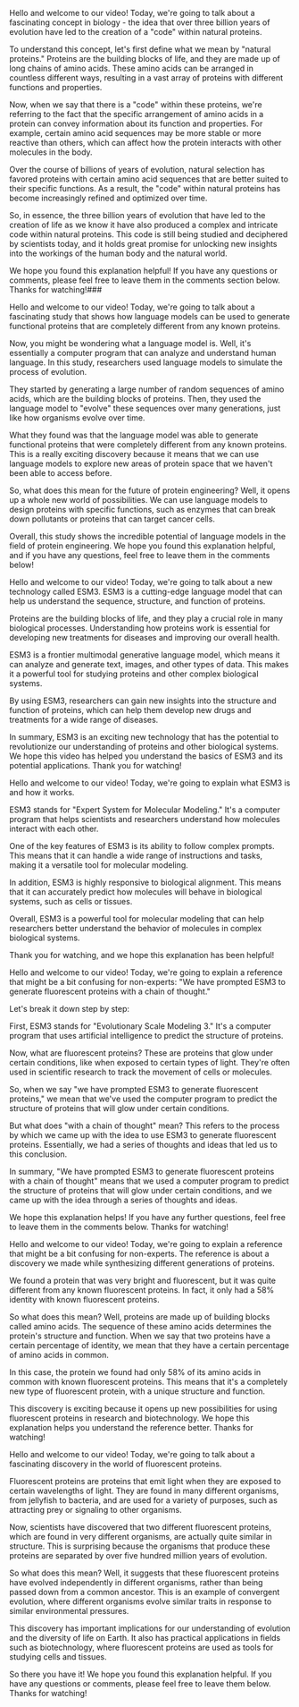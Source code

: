  Hello and welcome to our video! Today, we're going to talk about a fascinating concept in biology - the idea that over three billion years of evolution have led to the creation of a "code" within natural proteins.

To understand this concept, let's first define what we mean by "natural proteins." Proteins are the building blocks of life, and they are made up of long chains of amino acids. These amino acids can be arranged in countless different ways, resulting in a vast array of proteins with different functions and properties.

Now, when we say that there is a "code" within these proteins, we're referring to the fact that the specific arrangement of amino acids in a protein can convey information about its function and properties. For example, certain amino acid sequences may be more stable or more reactive than others, which can affect how the protein interacts with other molecules in the body.

Over the course of billions of years of evolution, natural selection has favored proteins with certain amino acid sequences that are better suited to their specific functions. As a result, the "code" within natural proteins has become increasingly refined and optimized over time.

So, in essence, the three billion years of evolution that have led to the creation of life as we know it have also produced a complex and intricate code within natural proteins. This code is still being studied and deciphered by scientists today, and it holds great promise for unlocking new insights into the workings of the human body and the natural world.

We hope you found this explanation helpful! If you have any questions or comments, please feel free to leave them in the comments section below. Thanks for watching!###

 Hello and welcome to our video! Today, we're going to talk about a fascinating study that shows how language models can be used to generate functional proteins that are completely different from any known proteins.

Now, you might be wondering what a language model is. Well, it's essentially a computer program that can analyze and understand human language. In this study, researchers used language models to simulate the process of evolution.

They started by generating a large number of random sequences of amino acids, which are the building blocks of proteins. Then, they used the language model to "evolve" these sequences over many generations, just like how organisms evolve over time.

What they found was that the language model was able to generate functional proteins that were completely different from any known proteins. This is a really exciting discovery because it means that we can use language models to explore new areas of protein space that we haven't been able to access before.

So, what does this mean for the future of protein engineering? Well, it opens up a whole new world of possibilities. We can use language models to design proteins with specific functions, such as enzymes that can break down pollutants or proteins that can target cancer cells.

Overall, this study shows the incredible potential of language models in the field of protein engineering. We hope you found this explanation helpful, and if you have any questions, feel free to leave them in the comments below!

 Hello and welcome to our video! Today, we're going to talk about a new technology called ESM3. ESM3 is a cutting-edge language model that can help us understand the sequence, structure, and function of proteins.

Proteins are the building blocks of life, and they play a crucial role in many biological processes. Understanding how proteins work is essential for developing new treatments for diseases and improving our overall health.

ESM3 is a frontier multimodal generative language model, which means it can analyze and generate text, images, and other types of data. This makes it a powerful tool for studying proteins and other complex biological systems.

By using ESM3, researchers can gain new insights into the structure and function of proteins, which can help them develop new drugs and treatments for a wide range of diseases.

In summary, ESM3 is an exciting new technology that has the potential to revolutionize our understanding of proteins and other biological systems. We hope this video has helped you understand the basics of ESM3 and its potential applications. Thank you for watching!

 Hello and welcome to our video! Today, we're going to explain what ESM3 is and how it works.

ESM3 stands for "Expert System for Molecular Modeling." It's a computer program that helps scientists and researchers understand how molecules interact with each other.

One of the key features of ESM3 is its ability to follow complex prompts. This means that it can handle a wide range of instructions and tasks, making it a versatile tool for molecular modeling.

In addition, ESM3 is highly responsive to biological alignment. This means that it can accurately predict how molecules will behave in biological systems, such as cells or tissues.

Overall, ESM3 is a powerful tool for molecular modeling that can help researchers better understand the behavior of molecules in complex biological systems.

Thank you for watching, and we hope this explanation has been helpful!

 Hello and welcome to our video! Today, we're going to explain a reference that might be a bit confusing for non-experts: "We have prompted ESM3 to generate fluorescent proteins with a chain of thought."

Let's break it down step by step:

First, ESM3 stands for "Evolutionary Scale Modeling 3." It's a computer program that uses artificial intelligence to predict the structure of proteins.

Now, what are fluorescent proteins? These are proteins that glow under certain conditions, like when exposed to certain types of light. They're often used in scientific research to track the movement of cells or molecules.

So, when we say "we have prompted ESM3 to generate fluorescent proteins," we mean that we've used the computer program to predict the structure of proteins that will glow under certain conditions.

But what does "with a chain of thought" mean? This refers to the process by which we came up with the idea to use ESM3 to generate fluorescent proteins. Essentially, we had a series of thoughts and ideas that led us to this conclusion.

In summary, "We have prompted ESM3 to generate fluorescent proteins with a chain of thought" means that we used a computer program to predict the structure of proteins that will glow under certain conditions, and we came up with the idea through a series of thoughts and ideas.

We hope this explanation helps! If you have any further questions, feel free to leave them in the comments below. Thanks for watching!

 Hello and welcome to our video! Today, we're going to explain a reference that might be a bit confusing for non-experts. The reference is about a discovery we made while synthesizing different generations of proteins.

We found a protein that was very bright and fluorescent, but it was quite different from any known fluorescent proteins. In fact, it only had a 58% identity with known fluorescent proteins.

So what does this mean? Well, proteins are made up of building blocks called amino acids. The sequence of these amino acids determines the protein's structure and function. When we say that two proteins have a certain percentage of identity, we mean that they have a certain percentage of amino acids in common.

In this case, the protein we found had only 58% of its amino acids in common with known fluorescent proteins. This means that it's a completely new type of fluorescent protein, with a unique structure and function.

This discovery is exciting because it opens up new possibilities for using fluorescent proteins in research and biotechnology. We hope this explanation helps you understand the reference better. Thanks for watching!

 Hello and welcome to our video! Today, we're going to talk about a fascinating discovery in the world of fluorescent proteins.

Fluorescent proteins are proteins that emit light when they are exposed to certain wavelengths of light. They are found in many different organisms, from jellyfish to bacteria, and are used for a variety of purposes, such as attracting prey or signaling to other organisms.

Now, scientists have discovered that two different fluorescent proteins, which are found in very different organisms, are actually quite similar in structure. This is surprising because the organisms that produce these proteins are separated by over five hundred million years of evolution.

So what does this mean? Well, it suggests that these fluorescent proteins have evolved independently in different organisms, rather than being passed down from a common ancestor. This is an example of convergent evolution, where different organisms evolve similar traits in response to similar environmental pressures.

This discovery has important implications for our understanding of evolution and the diversity of life on Earth. It also has practical applications in fields such as biotechnology, where fluorescent proteins are used as tools for studying cells and tissues.

So there you have it! We hope you found this explanation helpful. If you have any questions or comments, please feel free to leave them below. Thanks for watching!

